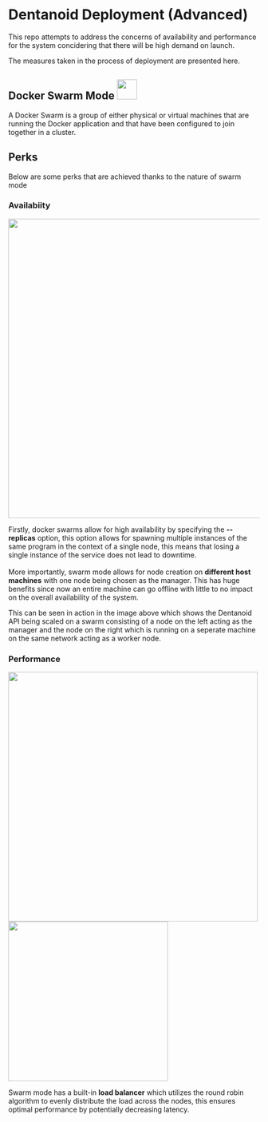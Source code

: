 # Dentanoid Deployment (Advanced)

This repo attempts to address the concerns of availability and performance for the system concidering that there will be high demand on launch.

The measures taken in the process of deployment are presented here.

## Docker Swarm Mode <img src="https://substack-post-media.s3.amazonaws.com/public/images/ea0bb372-1b18-4abe-acb5-456035630fb2_269x201.png" width="40px">

A Docker Swarm is a group of either physical or virtual machines that are running the Docker application and that have been configured to join together in a cluster.

## Perks
Below are some perks that are achieved thanks to the nature of swarm mode

### Availabiity

<img src="https://i.imgur.com/PijjK8q.png" width="600px">

Firstly, docker swarms allow for high availability by specifying the **--replicas** option, this option allows for spawning multiple instances of the same program  in the context of a single node, this means that losing a single instance of the service does not lead to downtime. \
\
More importantly, swarm mode allows for node creation on **different host machines** with one node being chosen as the manager. This has huge benefits since now an entire machine can go offline with little to no impact on the overall availability of the system. 

This can be seen in action in the image above which shows the Dentanoid API being scaled on a swarm consisting of a node on the left acting as the manager and the node on the right which is running on a seperate machine on the same network acting as a worker node.

### Performance
<img src="https://www.cloud4u.com/upload/medialibrary/5a6/0_CCK15OF3DizmOITk.png" width="500px">
<img src="https://media.discordapp.net/attachments/1011556085221556248/1193374170357186672/image.png" width="320px" />

Swarm mode has a built-in **load balancer** which utilizes the round robin algorithm to evenly distribute the load across the nodes, this ensures optimal performance by potentially decreasing latency.

